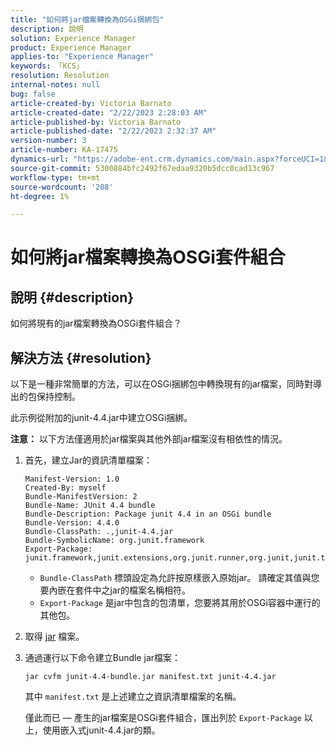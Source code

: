 ```yaml
---
title: "如何將jar檔案轉換為OSGi捆綁包"
description: 說明
solution: Experience Manager
product: Experience Manager
applies-to: "Experience Manager"
keywords: 「KCS」
resolution: Resolution
internal-notes: null
bug: false
article-created-by: Victoria Barnato
article-created-date: "2/22/2023 2:28:03 AM"
article-published-by: Victoria Barnato
article-published-date: "2/22/2023 2:32:37 AM"
version-number: 3
article-number: KA-17475
dynamics-url: "https://adobe-ent.crm.dynamics.com/main.aspx?forceUCI=1&pagetype=entityrecord&etn=knowledgearticle&id=2be0e482-58b2-ed11-83fe-6045bd006b3d"
source-git-commit: 5300884bfc2492f67edaa9320b5dcc0cad13c967
workflow-type: tm+mt
source-wordcount: '208'
ht-degree: 1%

---
```


# 如何將jar檔案轉換為OSGi套件組合

## 說明 {#description}


如何將現有的jar檔案轉換為OSGi套件組合？


## 解決方法 {#resolution}


以下是一種非常簡單的方法，可以在OSGi捆綁包中轉換現有的jar檔案，同時對導出的包保持控制。

此示例從附加的junit-4.4.jar中建立OSGi捆綁。

<b>注意：</b> 以下方法僅適用於jar檔案與其他外部jar檔案沒有相依性的情況。



1. 首先，建立Jar的資訊清單檔案：

   ```
   Manifest-Version: 1.0
   Created-By: myself
   Bundle-ManifestVersion: 2
   Bundle-Name: JUnit 4.4 bundle
   Bundle-Description: Package junit 4.4 in an OSGi bundle
   Bundle-Version: 4.4.0
   Bundle-ClassPath: .,junit-4.4.jar
   Bundle-SymbolicName: org.junit.framework
   Export-Package: junit.framework,junit.extensions,org.junit.runner,org.junit,junit.textui
   ```

   - `Bundle-ClassPath` 標頭設定為允許按原樣嵌入原始jar。 請確定其值與您要內嵌在套件中之jar的檔案名稱相符。
   - `Export-Package` 是jar中包含的包清單，您要將其用於OSGi容器中運行的其他包。
2. 取得 [jar](https://repo1.maven.org/maven2/junit/junit/4.4/junit-4.4.jar) 檔案。
3. 通過運行以下命令建立Bundle jar檔案：


   ```
   jar cvfm junit-4.4-bundle.jar manifest.txt junit-4.4.jar
   ```



   其中 `manifest.txt` 是上述建立之資訊清單檔案的名稱。



   僅此而已 — 產生的jar檔案是OSGi套件組合，匯出列於 `Export-Package` 以上，使用嵌入式junit-4.4.jar的類。


